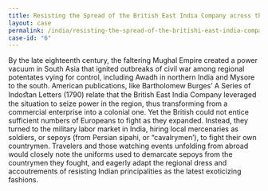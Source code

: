 ```yaml
---
title: Resisting the Spread of the British East India Company across the Subcontinent
layout: case
permalink: /india/resisting-the-spread-of-the-britishi-east-india-company
case-id: "6"
---
```


By the late eighteenth century, the faltering Mughal
Empire created a power vacuum in South Asia that
ignited outbreaks of civil war among regional
potentates vying for control, including Awadh in
northern India and Mysore to the south. American
publications, like Bartholomew Burges’ A Series of
Indoﬆan Letters (1790) relate that the British East
India Company leveraged the situation to seize power
in the region, thus transforming from a commercial
enterprise into a colonial one. Yet the British could
not entice sufficient numbers of Europeans to fight as
they expanded. Instead, they turned to the military
labor market in India, hiring local mercenaries as
soldiers, or sepoys (from Persian sipahi, or
“cavalrymen’), to fight their own countrymen.
Travelers and those watching events unfolding from
abroad would closely note the uniforms used to
demarcate sepoys from the countrymen they fought, and
eagerly adapt the regional dress and accoutrements of
resisting Indian principalities as the latest
exoticizing fashions.

